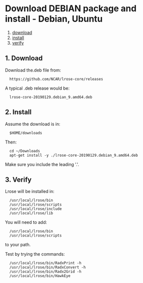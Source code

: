 # Download DEBIAN package and install - Debian, Ubuntu

1. [download](#download)
2. [install](#install)
3. [verify](#verify)

## 1. Download

Download the.deb file from:

```
  https://github.com/NCAR/lrose-core/releases
```

A typical .deb release would be:

```
  lrose-core-20190129.debian_9.amd64.deb
```

<a name="install"/>

## 2. Install

Assume the download is in:

```
  $HOME/downloads
```

Then:

```
  cd ~/Downloads
  apt-get install -y ./lrose-core-20190129.debian_9.amd64.deb
```

Make sure you include the leading '.'.

<a name="verify"/>

## 3. Verify

Lrose will be installed in:

```
  /usr/local/lrose/bin
  /usr/local/lrose/scripts
  /usr/local/lrose/include
  /usr/local/lrose/lib
```

You will need to add:

```
  /usr/local/lrose/bin
  /usr/local/lrose/scripts
```

to your path.

Test by trying the commands:

```
  /usr/local/lrose/bin/RadxPrint -h
  /usr/local/lrose/bin/RadxConvert -h
  /usr/local/lrose/bin/Radx2Grid -h
  /usr/local/lrose/bin/HawkEye
```
